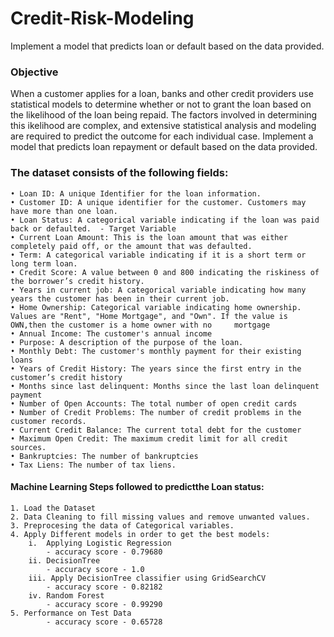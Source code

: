 # Credit-Risk-Modeling
Implement a model that predicts loan or default based on the data provided.

### Objective
When a customer applies for a loan, banks and other credit providers use statistical models to determine whether or not to grant the loan based on the likelihood of
the loan being repaid. The factors involved in determining this ikelihood are complex, and extensive statistical analysis and modeling are required to predict the outcome for each individual case. Implement a model that predicts loan repayment or default based on the data provided.


### The dataset consists of the following fields:
    • Loan ID: A unique Identifier for the loan information.
    • Customer ID: A unique identifier for the customer. Customers may have more than one loan.
    • Loan Status: A categorical variable indicating if the loan was paid back or defaulted.  - Target Variable
    • Current Loan Amount: This is the loan amount that was either completely paid off, or the amount that was defaulted.
    • Term: A categorical variable indicating if it is a short term or long term loan.
    • Credit Score: A value between 0 and 800 indicating the riskiness of the borrower’s credit history.
    • Years in current job: A categorical variable indicating how many years the customer has been in their current job.
    • Home Ownership: Categorical variable indicating home ownership. Values are "Rent", "Home Mortgage", and "Own". If the value is OWN,then the customer is a home owner with no     mortgage
    • Annual Income: The customer's annual income
    • Purpose: A description of the purpose of the loan.
    • Monthly Debt: The customer's monthly payment for their existing loans
    • Years of Credit History: The years since the first entry in the customer’s credit history 
    • Months since last delinquent: Months since the last loan delinquent payment
    • Number of Open Accounts: The total number of open credit cards
    • Number of Credit Problems: The number of credit problems in the customer records.
    • Current Credit Balance: The current total debt for the customer
    • Maximum Open Credit: The maximum credit limit for all credit sources.
    • Bankruptcies: The number of bankruptcies
    • Tax Liens: The number of tax liens.
    
#### Machine Learning Steps followed to predictthe Loan status:
    1. Load the Dataset 
    2. Data Cleaning to fill missing values and remove unwanted values.
    3. Preprocesing the data of Categorical variables.
    4. Apply Different models in order to get the best models:
        i.  Applying Logistic Regression 
            - accuracy score - 0.79680
        ii. DecisionTree
            - accuracy score - 1.0
        iii. Apply DecisionTree classifier using GridSearchCV 
            - accuracy score - 0.82182
        iv. Random Forest
            - accuracy score - 0.99290
    5. Performance on Test Data
            - accuracy score - 0.65728


